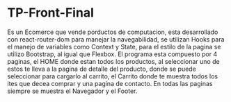 # TP-Front-Final

Es un Ecomerce que vende porductos de computacion, esta desarrollado con react-router-dom para manejar la navegabilidad, se utilizan Hooks para el manejo de variables como Context y State,
para el estilo de la pagina se utilizo Bootstrap, al igual que Flexbox.
El programa esta compuesto por 4 paginas, el HOME donde estan todos los productos, al seleccionar uno de estos te lleva a la pagina de detalle del producto, donde se puede seleccionar para cargarlo al carrito,
el Carrito donde te muestra todos los ites que decea comprar y una pagina de contacto.
En todas las paginas siempre se muestra el Navegador y el Footer.
